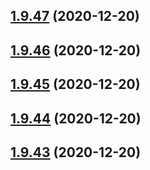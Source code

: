 ## [1.9.47](https://github.com/dds/aoc2020/compare/v1.9.46...v1.9.47) (2020-12-20)



## [1.9.46](https://github.com/dds/aoc2020/compare/v1.9.45...v1.9.46) (2020-12-20)



## [1.9.45](https://github.com/dds/aoc2020/compare/v1.9.44...v1.9.45) (2020-12-20)



## [1.9.44](https://github.com/dds/aoc2020/compare/v1.9.43...v1.9.44) (2020-12-20)



## [1.9.43](https://github.com/dds/aoc2020/compare/v1.9.42...v1.9.43) (2020-12-20)



